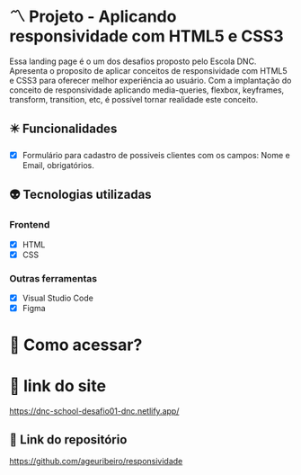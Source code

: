 # 〽️ Projeto - Aplicando responsividade com HTML5 e CSS3
Essa landing page é o um dos desafios proposto pelo Escola DNC. Apresenta o proposito de aplicar conceitos de responsividade com HTML5 e CSS3 para oferecer melhor experiência ao usuário. Com a implantação do conceito de responsividade aplicando media-queries, flexbox, keyframes, transform, transition, etc, é possível tornar realidade este conceito. 

## ✴️ Funcionalidades
- [x] Formulário para cadastro de possiveis clientes com os campos: Nome e Email, obrigatórios.


## 👽 Tecnologias utilizadas
### Frontend
- [x] HTML
- [x] CSS

### Outras ferramentas
- [x] Visual Studio Code
- [x] Figma

# 🛜 Como acessar?

# 🔗 link do site
https://dnc-school-desafio01-dnc.netlify.app/

## 🔗 Link do repositório
https://github.com/ageuribeiro/responsividade
